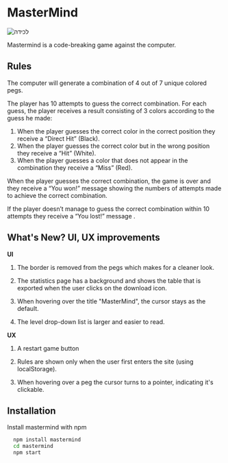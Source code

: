 # MasterMind

![‏‏לכידה](https://user-images.githubusercontent.com/76179660/123158609-b00f0000-d474-11eb-9c7c-753e9ec10286.PNG)

Mastermind is a code-breaking game against the computer.

## Rules

The computer will generate a combination of 4 out of 7 unique colored pegs.

The player has 10 attempts to guess the correct combination.
For each guess, the player receives a result consisting of 3 colors according to the guess he made:

1. When the player guesses the correct color in the correct position they receive a “Direct Hit” (Black).
2. When the player guesses the correct color but in the wrong position they receive a “Hit” (White).
3. When the player guesses a color that does not appear in the combination they receive a “Miss” (Red).

When the player guesses the correct combination, the game is over and they receive a “You won!” message showing the numbers of attempts made to achieve the correct combination.

If the player doesn’t manage to guess the correct combination within 10 attempts they receive a “You lost!” message .

## What's New? UI, UX improvements

**UI**

1. The border is removed from the pegs which makes for a cleaner look.

2. The statistics page has a background and shows the table that is exported when the user clicks on the download icon.

3. When hovering over the title "MasterMind", the cursor stays as the default.

4. The level drop-down list is larger and easier to read.

**UX**

1. A restart game button

2. Rules are shown only when the user first enters the site (using localStorage).

3. When hovering over a peg the cursor turns to a pointer, indicating it's clickable.

## Installation

Install mastermind with npm

```bash
  npm install mastermind
  cd mastermind
  npm start
```
